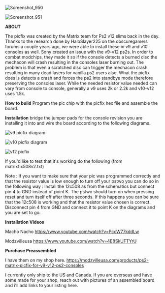 
![Screenshot_950](https://github.com/user-attachments/assets/bc5699ab-2eae-48d5-8b10-b6e8b90fa69d)

![Screenshot_951](https://github.com/user-attachments/assets/e26ab279-3e34-4d08-8812-bf6e02d125ff)



**ABOUT**

The picfix was created by the Matrix team for Ps2 v12 slims back in the day. 
Thanks to the research done by HaloSlayer225 on the obscuregamers forums a couple years ago, we were able to install these in v9 and v10 consoles as well. 
Sony created an issue with the v9-v12 ps2s. In order to combat modchips, they made it so if the console detects a burned disc the mechacon will crash resulting in the consoles laser burning out. 
The problem is that even a scratched disc can trigger the mechacon crash resulting in many dead lasers for vanilla ps2 users also. 
What the picfix does is detects a crash and forces the ps2 into standbye mode therefore preserving the consoles laser. 
While the needed resistor value needed can vary from console to console, generally a v9 uses 2k or 2.2k and v10-v12 uses 1.5k. 

**How to build**
Program the pic chip with the picfix hex file and assemble the board.

**Installation**
bridge the jumper pads for the console revision you are installing it into and wire the board according to the following diagrams. 


![v9 picfix diagram](https://github.com/user-attachments/assets/e5e809c7-ff11-49e0-a954-a36a9aa5eed0)

![v10 picfix diagram](https://github.com/user-attachments/assets/53047eca-9faf-430b-a183-28c73b16b463)

![v12 picfix](https://github.com/user-attachments/assets/df294480-4754-45fb-b553-50fc26fec91b)

If you'd like to test that it's working do the following (from matrixfix508v2.txt)


Note : If you want to make sure that your pic was programmed correctly and
that the resistor value is low enough to turn off your pstwo you can do so
in the following way : Install the 12c508 as from the schematics but connect
pin 4 to GND instead of point K. The pstwo should turn on when pressing reset
and turn itself off after three seconds. If this happens you can be sure that
the 12c508 is working and that the resistor value chosen is correct.
Disconnect pin 4 from GND and connect it to point K on the diagrams and you
are set to go.

**Installation Videos**

Macho Nacho
https://www.youtube.com/watch?v=PcoW77kddLw

Modzvilleusa
https://www.youtube.com/watch?v=4E8SkUFTYrU

**Purchase Preassembled**

I have them on my shop here. 
https://modzvilleusa.com/products/ps2-matrix-picfix-for-v9-v12-ps2-consoles

I currently only ship to the US and Canada. If you are overseas and have some made for your shop, reach out with pictures of an assembled board and i'll add links to your listing here. 
